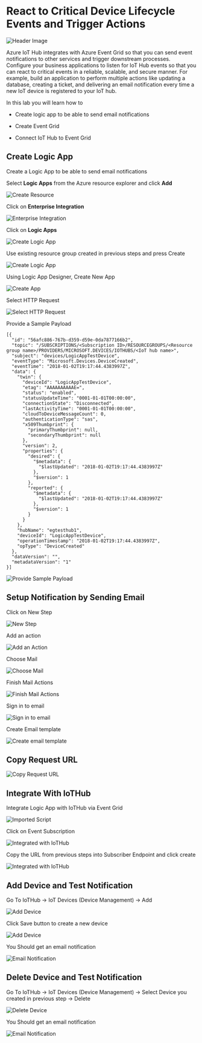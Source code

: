 # React to Critical Device Lifecycle Events and Trigger Actions

![Header Image](../images/notification_eventgrid.jpg)

Azure IoT Hub integrates with Azure Event Grid so that you can send event notifications to other services and trigger downstream processes. Configure your business applications to listen for IoT Hub events so that you can react to critical events in a reliable, scalable, and secure manner. For example, build an application to perform multiple actions like updating a database, creating a ticket, and delivering an email notification every time a new IoT device is registered to your IoT hub.

In this lab you will learn how to

* Create logic app to be able to send email notifications

* Create Event Grid

* Connect IoT Hub to Event Grid

## Create Logic App

Create a Logic App to be able to send email notifications

Select **Logic Apps** from the Azure resource explorer and click **Add**

![Create Resource](../images/email-1.PNG)

Click on **Enterprise Integration**

![Enterprise Integration](../images/notification_enterprise_integration.png)

Click on **Logic Apps**

![Create Logic App](../images/notification_logic_app.png)

Use existing resource group created in previous steps and press Create

![Create Logic App](../images/notification_02_Create_LogicApp_Submit.png)

Using Logic App Designer, Create New App

![Create App](../images/notification_03_Logic_App_designer.png)

Select HTTP Request

![Select HTTP Request](../images/notification_04_Http_Request.png)

Provide a Sample Payload

```code
[{
  "id": "56afc886-767b-d359-d59e-0da7877166b2",
  "topic": "/SUBSCRIPTIONS/<Subscription ID>/RESOURCEGROUPS/<Resource group name>/PROVIDERS/MICROSOFT.DEVICES/IOTHUBS/<IoT hub name>",
  "subject": "devices/LogicAppTestDevice",
  "eventType": "Microsoft.Devices.DeviceCreated",
  "eventTime": "2018-01-02T19:17:44.4383997Z",
  "data": {
    "twin": {
      "deviceId": "LogicAppTestDevice",
      "etag": "AAAAAAAAAAE=",
      "status": "enabled",
      "statusUpdateTime": "0001-01-01T00:00:00",
      "connectionState": "Disconnected",
      "lastActivityTime": "0001-01-01T00:00:00",
      "cloudToDeviceMessageCount": 0,
      "authenticationType": "sas",
      "x509Thumbprint": {
        "primaryThumbprint": null,
        "secondaryThumbprint": null
      },
      "version": 2,
      "properties": {
        "desired": {
          "$metadata": {
            "$lastUpdated": "2018-01-02T19:17:44.4383997Z"
          },
          "$version": 1
        },
        "reported": {
          "$metadata": {
            "$lastUpdated": "2018-01-02T19:17:44.4383997Z"
          },
          "$version": 1
        }
      }
    },
    "hubName": "egtesthub1",
    "deviceId": "LogicAppTestDevice",
    "operationTimestamp": "2018-01-02T19:17:44.4383997Z",
    "opType": "DeviceCreated"
  },
  "dataVersion": "",
  "metadataVersion": "1"
}]
```

![Provide Sample Payload](../images/notification_05_Sample_Payload.png)

## Setup Notification by Sending Email 

Click on New Step

![New Step](../images/notification_06_New_Step.png)

Add an action

![Add an Action](../images/notification_07_Add_new_Action.png)

Choose Mail

![Choose Mail](../images/notification_08_Choose_Mail.png)

Finish Mail Actions

![Finish Mail Actions](../images/notification_09_send_email.png)

Sign in to email

![Sign in to email](../images/notification_10_signin_to_email.png)

Create Email template

![Create email template](../images/notification_11_Send_Email.png)

## Copy Request URL

![Copy Request URL](../images/notification_12_eventurl.png)

## Integrate With IoTHub

Integrate Logic App with IoTHub via Event Grid

![Imported Script](../images/notification_13_IoTHub_EventHub.png "Integrated with IoTHub")

Click on Event Subscription

![Integrated with IoTHub](../images/notification_14_empty_event_subscription.png "")

Copy the URL from previous steps into Subscriber Endpoint and click create

![Integrated with IoTHub](../images/notification_15_device_events.png)

## Add Device and Test Notification

Go To IoTHub -> IoT Devices (Device Management) -> Add

![Add Device](../images/notification_16_add_device.png)

Click Save button to create a new device

![Add Device](../images/notification_17_add_device.png)

You Should get an email notification

![Email Notification](../images/notification_18_email_generated.png)

## Delete Device and Test Notification

Go To IoTHub -> IoT Devices (Device Management) -> Select Device you created in previous step -> Delete

![Delete Device](../images/notification_19_delete_device.png)

You Should get an email notification

![Email Notification](../images/notification_20_email_generated.png)
